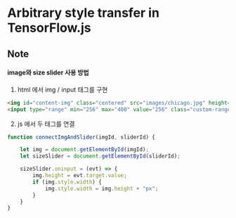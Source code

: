 # Arbitrary style transfer in TensorFlow.js

## Note

#### image와 size slider 사용 방법

1) html 에서 img / input 태그를 구현

```html
<img id="content-img" class="centered" src="images/chicago.jpg" height=256></img>
<input type="range" min="256" max="400" value="256" class="custom-range centered" id="content-img-size" >
```

2) js 에서 두 태그를 연결

```js
function connectImgAndSlider(imgId, sliderId) {

    let img = document.getElementById(imgId);
    let sizeSlider = document.getElementById(sliderId);

    sizeSlider.oninput = (evt) => {
        img.height = evt.target.value;
        if (img.style.width) {
            img.style.width = img.height + "px";
        }
    }
}
```



